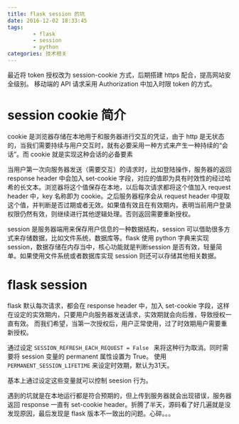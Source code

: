 ```yaml
---
title: flask session 的坑
date: 2016-12-02 18:33:45
tags: 
		- flask
		- session
		- python
categories: 技术相关
---
```


最近将 token 授权改为 session-cookie 方式，后期搭建 https 配合，提高网站安全级别。
移动端的 API 请求采用 Authorization 中加入时限 token 的方式。

<!--more-->

# session cookie 简介

cookie 是浏览器存储在本地用于和服务器进行交互的凭证，由于 http 是无状态的，当我们需要持续与用户交互时，就有必要采用一种方式来产生一种持续的“会话”。而 cookie 就是实现这种会话的必备要素

当用户第一次向服务器发送（需要交互）的请求时，比如登陆操作，服务器的返回 response header 中会加入 set-cookie 字段，对应的值即为具有时效性的经过哈希的长文本。浏览器将这个值保存在本地，以后每次请求都将这个值加入 request header 中，key 名称即为 cookie。之后服务器程序会从 request header 中提取这个值，并判断是否过期或者无效。如果值有效且在有效期内，表明当前用户登录权限仍然有效，则继续进行其他逻辑处理。否则返回需要重新授权。

session 是服务器端用来保存用户信息的一种数据结构，session 可以借助很多方式来存储数据，比如文件系统，数据库等。flask 使用 python 字典来实现 session，数据存储在内存当中，核心功能就是判断session 是否有效，轻量简单。如果使用文件系统或者数据库实现 session 则还可以存储其他相关数据。


# flask session

flask 默认每次请求，都会在 response header 中，加入 set-cookie 字段，这样在设定的实效期内，只要用户向服务器发送请求，实效期就会向后推，导致授权一直有效。
而我们希望，当第一次授权后，用户正常使用，过了时效期用户需要重新授权。

通过设定 `SESSION_REFRESH_EACH_REQUEST = False ` 来将这种行为取消。同时需要将 session 变量的 permanent 属性设置为 True。 使用 `PERMANENT_SESSION_LIFETIME` 来设定时效期，默认为31天。

基本上通过设定这些变量就可以控制 seesion 行为。

遇到的坑就是在本地运行都是符合预期的，但上传到服务器就会出现错误，服务器返回 response 一直有 set-cookie header。折腾了半天，源码看了好几遍就是没发现原因，最后发现是 flask 版本不一致出的问题。心碎。。。